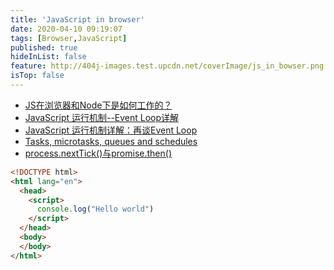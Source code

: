 ```yaml
---
title: 'JavaScript in browser'
date: 2020-04-10 09:19:07
tags: [Browser,JavaScript]
published: true
hideInList: false
feature: http://404j-images.test.upcdn.net/coverImage/js_in_bowser.png
isTop: false
---
```

- [JS在浏览器和Node下是如何工作的？](https://blog.csdn.net/tonylua/article/details/103286267)
- [JavaScript 运行机制--Event Loop详解](https://segmentfault.com/a/1190000013823623)
- [JavaScript 运行机制详解：再谈Event Loop](https://www.ruanyifeng.com/blog/2014/10/event-loop.html)
- [Tasks, microtasks, queues and schedules](https://jakearchibald.com/2015/tasks-microtasks-queues-and-schedules/)
- [process.nextTick()与promise.then()](https://segmentfault.com/q/1010000011914016)

```html
<!DOCTYPE html>
<html lang="en">
  <head>
    <script>
      console.log("Hello world")
    </script>
  </head>
  <body>
  </body>
</html>
```